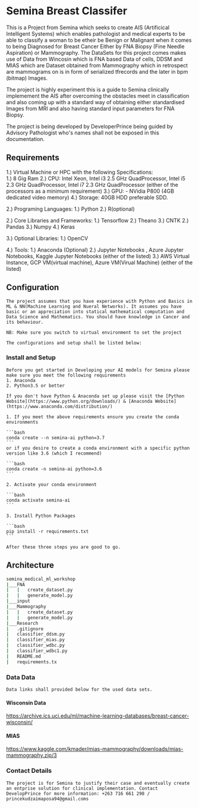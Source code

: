 # Semina Breast Classifer

This is a Project from Semina which seeks to create AIS (Artificical Intelligent Systems) which enables pathologist and medical experts to be able to classify a woman to be etheir be Benign or Malignant when it comes to being Diagnosed for Breast Cancer Either by FNA Biopsy (Fine Needle Aspiration) or Mammography. The DataSets for this project comes makes use of Data from Wincosin which is FNA  based Data of cells, DDSM and MIAS which are Dataset obtained from Mammography which in retrospect are mammograms on is in form of serialized tfrecords and the later in bpm (bitmap) Images.

The project is highly experiment this is a guide to Semina clinically implemement the AIS after overcoming the obstacles meet in classification and also coming up with a standard way of obtaining either standardised Images from MRI and also having standard input parameters for FNA Biopsy.

The project is being developed by DeveloperPrince being guided by Advisory Pathologist who's names shall not be exposed in this documentation.

## Requirements

1.) Virtual Machine or HPC with the following Specifications:  
    1.) 8 Gig Ram
    2.) CPU: Intel Xeon, Intel i3 2.5 GHz QuadProcessor, Intel i5 2.3 GHz QuadProcessor, Intel i7        2.3 GHz QuadProcessor (either of the processors as a minimum requirement)
    3.) GPU: - NVidia P800 (4GB dedicated video memory)
    4.) Storage: 40GB HDD preferable SDD.

2.) Programing Languages:
    1.) Python
    2.) R(optional)

2.) Core Libraries and Frameworks:
    1.) Tensorflow
    2.) Theano
    3.) CNTK
    2.) Pandas
    3.) Numpy
    4.) Keras

3.) Optional Libraries:
    1.) OpenCV

4.) Tools:
    1.) Anaconda (Optional)
    2.) Jupyter Notebooks , Azure Jupyter Notebooks, Kaggle Jupyter Notebooks (either of the listed)
    3.) AWS Virtual Instance, GCP VM(virtual machine), Azure VM(Virual Machine) (either of the           listed)

## Configuration

    The project assumes that you have experience with Python and Basics in ML & NN(Machine Learning and Nueral Networks). It assumes you have basic or an appreciation into statical mathematical computation and Data Science and Mathematics. You should have knowledge in Cancer and its behaviour. 

    NB: Make sure you switch to virtual environment to set the project

    The configurations and setup shall be listed below:

### Install and Setup

    Before you get started in Developing your AI models for Semina please make sure you meet the following requirements
    1. Anaconda
    2. Python3.5 or better

    If you don't have Python & Anaconda set up please visit the [Python Website](https://www.python.org/downloads/) & [Anaconda Website](https://www.anaconda.com/distribution/)

    1. If you meet the above requirements ensure you create the conda environments

    ```bash 
    conda create --n semina-ai python=3.7
    ```
    or if you desire to create a conda environment with a specific python version like 3.6 (which I recommend)

    ```bash 
    conda create -n semina-ai python=3.6
    ```

    2. Activate your conda environment

    ```bash 
    conda activate semina-ai
    ```

    3. Install Python Packages

    ```bash
    pip install -r requirements.txt
    ```

    After these three steps you are good to go.

## Architecture

```bash
semina_medical_ml_workshop
|___FNA
|   |   create_dataset.py
|   |   generate_model.py
|___input
|___Mammography
|   |   create_dataset.py
|   |   generate_model.py
|___Research
|   .gitignore
|   classifier_ddsm.py
|   classifier_mias.py
|   classifier_wdbc.py
|   classifier_wdbc1.py
|   README.md
|   requirements.tx
```
### Data Data

    Data links shall provided below for the used data sets.

#### Wisconsin Data

https://archive.ics.uci.edu/ml/machine-learning-databases/breast-cancer-wisconsin/

#### MIAS 

https://www.kaggle.com/kmader/mias-mammography/downloads/mias-mammography.zip/3



### Contact Details

    The project is for Semina to justify their case and eventually create an entprise solution for clinical implementation. Contact DevelopPrince for more information: +263 716 661 298 / 
    princekudzaimaposa94@gmail.coms

 